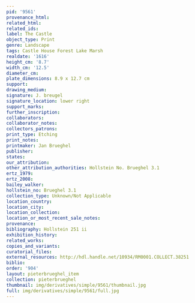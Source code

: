```yaml
---
pid: '9561'
provenance_html: 
related_html: 
related_ids: 
label: The Castle
object_type: Print
genre: Landscape
tags: Castle House Forest Lake Marsh
realdate: '1616'
height_cm: '8.7'
width_cm: '12.5'
diameter_cm: 
plate_dimensions: 8.9 x 12.7 cm
support: 
drawing_medium: 
signature: J. breugel
signature_location: lower right
support_marks: 
further_inscription: 
collaborators: 
collaborator_notes: 
collectors_patrons: 
print_type: Etching
print_notes: 
printmaker: Jan Brueghel
publisher: 
states: 
our_attribution: 
other_attribution_authorities: Hollstein No. Brueghel 3.1
ertz_1979: 
ertz_2008: 
bailey_walker: 
hollstein_no: Brueghel 3.1
collection_type: Unknown/Not Applicable
location_country: 
location_city: 
location_collection: 
location_or_most_recent_sale_notes: 
provenance: 
bibliography: Hollstein 251 ii
exhibition_history: 
related_works: 
copies_and_variants: 
curatorial_files: 
external_resources: http://hdl.handle.net/10934/RM0001.COLLECT.38251
biblio: 
order: '904'
layout: pieterbrueghel_item
collection: pieterbrueghel
thumbnail: img/derivatives/simple/9561/thumbnail.jpg
full: img/derivatives/simple/9561/full.jpg
---
```

